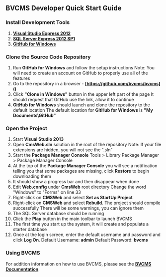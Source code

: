 <!--- HTML Links --->
[GHW]: http://windows.github.com/ "GitHub for Windows"
[DOC]: http://www.bvcms.com/doc "BVCMS Documentation"
[IDE]: http://www.visualstudio.com/en-us/downloads/
[SQL]: http://msdn.microsoft.com/en-us/evalcenter/hh230763.aspx
[WEB]: http://visualstudiogallery.msdn.microsoft.com/56633663-6799-41d7-9df7-0f2a504ca361

BVCMS Developer Quick Start Guide
---
### Install Development Tools
1. **[Visual Studio Express 2012][IDE]**
1. **[SQL Server Express 2012 SP1][SQL]**
1. **[GitHub for Windows][GHW]**

### Clone the Source Code Repository

1. Run **GitHub for Windows** and follow the setup instructions
	Note: You will need to create an account on GitHub to properly use all of the features
1. Go to the repository in a browser - **[https://github.com/bvcms/bvcms]()**
1. Click **"Clone in Windows"** button in the upper left part of the page
	It should request that GitHub use the link, allow it to continue
1. **GitHub for Windows** should launch and clone the repository to the default location
	The default location for **GitHub for Windows** is **"My Documents\\GitHub"**

### Open the Project

1. Start **Visual Studio 2013**
1. Open **CmsWeb.sln** solution in the root of the repository
	Note: If your file extensions are hidden, you will not see the ".sln"
1. Start the **Package Manager Console**
	Tools > Library Package Manager > Package Manager Console
1. At the top of the **Package Manager Console** you will see a notification telling you that some packages are missing, click **Restore** to begin downloading them
1. It should show a progress bar and then disappear when done
1. Edit **Web.config** under **CmsWeb** root directory
	Change the word "Windows" to "Forms" on line 33
1. Right-click on **CMSWeb** and select **Set as StartUp Project**
1. Right-click on **CMSWeb** and select **Rebuild**. The project should compile successfully
	There will be some warnings, you can ignore them
1. The SQL Server database should be running
1. Click the **Play** button in the main toolbar to launch BVCMS
1. The first time you start up the system, it will create and populate a starter database
1. Once at the login screen, enter the default username and password and click **Log On**.
	Default Username: **admin**
	Default Password: **bvcms**

### Using BVCMS

For addition information on how to use BVCMS, please see the **[BVCMS Documentation][DOC]**.
